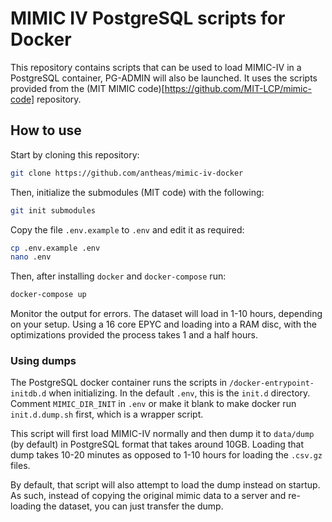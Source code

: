 # MIMIC IV PostgreSQL scripts for Docker
This repository contains scripts that can be used to load MIMIC-IV in a PostgreSQL container,
PG-ADMIN will also be launched.
It uses the scripts provided from the (MIT MIMIC code)[https://github.com/MIT-LCP/mimic-code] repository.

## How to use
Start by cloning this repository:
``` bash
git clone https://github.com/antheas/mimic-iv-docker
```
Then, initialize the submodules (MIT code) with the following:
``` bash
git init submodules
```
Copy the file `.env.example` to `.env` and edit it as required:
``` bash
cp .env.example .env
nano .env
```
Then, after installing `docker` and `docker-compose` run:
``` bash
docker-compose up
```
Monitor the output for errors.
The dataset will load in 1-10 hours, depending on your setup.
Using a 16 core EPYC and loading into a RAM disc, with the optimizations provided
the process takes 1 and a half hours.

### Using dumps
The PostgreSQL docker container runs the scripts in `/docker-entrypoint-initdb.d`
when initializing.
In the default `.env`, this is the `init.d` directory.
Comment `MIMIC_DIR_INIT` in `.env` or make it blank to make docker run
`init.d.dump.sh` first, which is a wrapper script.

This script will first load MIMIC-IV normally and then dump it
to `data/dump` (by default) in PostgreSQL format that takes around
10GB.
Loading that dump takes 10-20 minutes as opposed to 1-10 hours for
loading the `.csv.gz` files.

By default, that script will also attempt to load the dump instead on startup.
As such, instead of copying the original mimic data to a server and re-loading
the dataset, you can just transfer the dump.